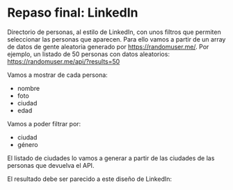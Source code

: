 # Repaso final: LinkedIn

Directorio de personas, al estilo de LinkedIn, con unos filtros que permiten seleccionar las personas que aparecen. Para ello vamos a partir de un array de datos de gente aleatoria generado por https://randomuser.me/. Por ejemplo, un listado de 50 personas con datos aleatorios: https://randomuser.me/api/?results=50

Vamos a mostrar de cada persona:

- nombre
- foto
- ciudad
- edad

Vamos a poder filtrar por:

- ciudad
- género

El listado de ciudades lo vamos a generar a partir de las ciudades de las personas que devuelva el API.

El resultado debe ser parecido a este diseño de LinkedIn:
